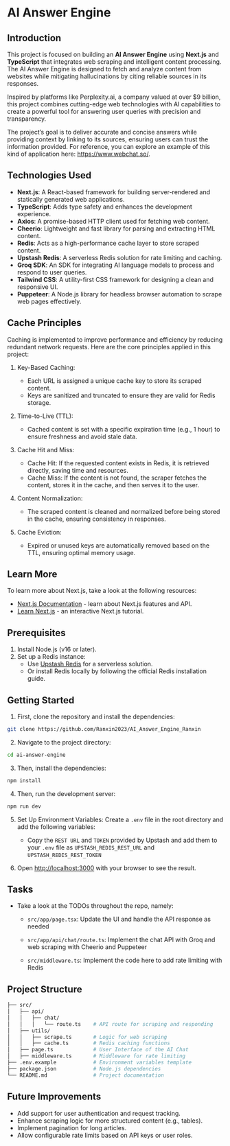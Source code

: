 # AI Answer Engine

## Introduction
This project is focused on building an **AI Answer Engine** using **Next.js** and **TypeScript** that integrates web scraping and intelligent content processing. The AI Answer Engine is designed to fetch and analyze content from websites while mitigating hallucinations by citing reliable sources in its responses.

Inspired by platforms like Perplexity.ai, a company valued at over $9 billion, this project combines cutting-edge web technologies with AI capabilities to create a powerful tool for answering user queries with precision and transparency.

The project’s goal is to deliver accurate and concise answers while providing context by linking to its sources, ensuring users can trust the information provided. For reference, you can explore an example of this kind of application here: https://www.webchat.so/.

## Technologies Used
- **Next.js**: A React-based framework for building server-rendered and statically generated web applications.
- **TypeScript**: Adds type safety and enhances the development experience.
- **Axios**: A promise-based HTTP client used for fetching web content.
- **Cheerio**: Lightweight and fast library for parsing and extracting HTML content.
- **Redis**: Acts as a high-performance cache layer to store scraped content.
- **Upstash Redis**: A serverless Redis solution for rate limiting and caching.
- **Groq SDK**: An SDK for integrating AI language models to process and respond to user queries.
- **Tailwind CSS**: A utility-first CSS framework for designing a clean and responsive UI.
- **Puppeteer**: A Node.js library for headless browser automation to scrape web pages effectively.

## Cache Principles
Caching is implemented to improve performance and efficiency by reducing redundant network requests. Here are the core principles applied in this project:

1. Key-Based Caching:

    - Each URL is assigned a unique cache key to store its scraped content.
    - Keys are sanitized and truncated to ensure they are valid for Redis storage.
2. Time-to-Live (TTL):

    - Cached content is set with a specific expiration time (e.g., 1 hour) to ensure freshness and avoid stale data.
3. Cache Hit and Miss:

    - Cache Hit: If the requested content exists in Redis, it is retrieved directly, saving time and resources.
    - Cache Miss: If the content is not found, the scraper fetches the content, stores it in the cache, and then serves it to the user.
4. Content Normalization:

    - The scraped content is cleaned and normalized before being stored in the cache, ensuring consistency in responses.
5. Cache Eviction:

    - Expired or unused keys are automatically removed based on the TTL, ensuring optimal memory usage.
## Learn More

To learn more about Next.js, take a look at the following resources:

- [Next.js Documentation](https://nextjs.org/docs) - learn about Next.js features and API.
- [Learn Next.js](https://nextjs.org/learn) - an interactive Next.js tutorial.

## Prerequisites
1. Install Node.js (v16 or later).
2. Set up a Redis instance:
    - Use [Upstash Redis](https://upstash.com/) for a serverless solution.
    - Or install Redis locally by following the official Redis installation guide.


## Getting Started

1. First, clone the repository and install the dependencies:
```bash
git clone https://github.com/Ranxin2023/AI_Answer_Engine_Ranxin
```

2. Navigate to the project directory:
```bash
cd ai-answer-engine
```

3. Then, install the dependencies:

```bash
npm install
```

4. Then, run the development server:
```bash
npm run dev
```
5. Set Up Environment Variables: Create a `.env` file in the root directory and add the following variables:
    - Copy the `REST URL` and `TOKEN` provided by Upstash and add them to your `.env` file as `UPSTASH_REDIS_REST_URL` and `UPSTASH_REDIS_REST_TOKEN`

6. Open [http://localhost:3000](http://localhost:3000) with your browser to see the result.

## Tasks

- Take a look at the TODOs throughout the repo, namely:

    - `src/app/page.tsx`: Update the UI and handle the API response as needed
 
    - `src/app/api/chat/route.ts`: Implement the chat API with Groq and web scraping with Cheerio and Puppeteer
 
    - `src/middleware.ts`: Implement the code here to add rate limiting with Redis



## Project Structure
```sh
├── src/
│   ├── api/
│   │   ├── chat/
│   │   │   └── route.ts    # API route for scraping and responding
│   ├── utils/
│   │   ├── scrape.ts       # Logic for web scraping
│   │   ├── cache.ts        # Redis caching functions
│   ├── page.ts             # User Interface of the AI Chat
│   ├── middleware.ts       # Middleware for rate limiting
├── .env.example            # Environment variables template
├── package.json            # Node.js dependencies
└── README.md               # Project documentation

```

## Future Improvements
- Add support for user authentication and request tracking.
- Enhance scraping logic for more structured content (e.g., tables).
- Implement pagination for long articles.
- Allow configurable rate limits based on API keys or user roles.